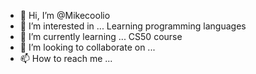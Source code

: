 - 👋 Hi, I’m @Mikecoolio
- 👀 I’m interested in ... Learning programming languages 
- 🌱 I’m currently learning ... CS50 course
- 💞️ I’m looking to collaborate on ... 
- 📫 How to reach me ... 

<!---
Mikecoolio/Mikecoolio is a ✨ special ✨ repository because its `README.md` (this file) appears on your GitHub profile.
You can click the Preview link to take a look at your changes.
--->
